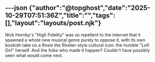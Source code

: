 ---json
{"author":"@topghost","date":"2025-10-29T07:51:36Z","title":"","tags":[],"layout":"layouts/post.njk"}
---
Nick Hornby&#x27;s &#x22;High Fidelity&#x22; was so repellent to the internet that it spawned a whole new musical genre purely to oppose it, with its own bookish take on a Rosie the Riveter-style cultural icon: the humble &#x22;Lofi Girl&#x22; herself. And the folks who made it happen? Couldn&#x27;t have possibly seen what would come next.
